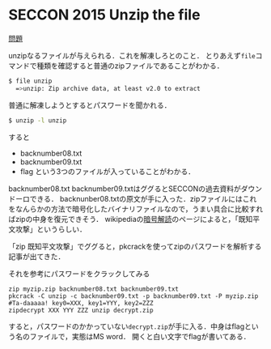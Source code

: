 # SECCON 2015 Unzip the file
[問題](https://github.com/SECCON/SECCON2015_online_CTF/tree/master/Crypto/100_Unzip%20the%20file)

unzipなるファイルが与えられる．これを解凍しろとのこと．
とりあえず`file`コマンドで種類を確認すると普通のzipファイルであることがわかる．
```bash
$ file unzip
  =>unzip: Zip archive data, at least v2.0 to extract
```
普通に解凍しようとするとパスワードを聞かれる．

```bash
$ unzip -l unzip
```
すると
- backnumber08.txt
- backnumber09.txt
- flag
という3つのファイルが入っていることがわかる．

backnumber08.txt backnumber09.txtはググるとSECCONの過去資料がダウンドーロできる．
backnunber08.txtの原文が手に入った．zipファイルにはこれをなんらかの方法で暗号化したバイナリファイルなので，うまい具合に比較すればzipの中身を復元できそう．
wikipediaの[暗号解読](https://ja.wikipedia.org/wiki/%E6%9A%97%E5%8F%B7%E8%A7%A3%E8%AA%AD)のページによると，「既知平文攻撃」というらしい．

「zip 既知平文攻撃」でググると，pkcrackを使ってzipのパスワードを解析する記事が出てきた．

それを参考にパスワードをクラックしてみる
```
zip myzip.zip backnumber08.txt backnumber09.txt
pkcrack -C unzip -c backnumber09.txt -p backnumber09.txt -P myzip.zip
#Ta-daaaaa! key0=XXX, key1=YYY, key2=ZZZ
zipdecrypt XXX YYY ZZZ unzip decrypt.zip
```

すると，パスワードのかかっていない`decrypt.zip`が手に入る．中身はflagという名のファイルで，実態はMS word．
開くと白い文字でflagが書いてある．
